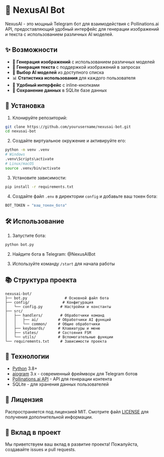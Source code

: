 # 🤖 NexusAI Bot

NexusAI - это мощный Telegram бот для взаимодействия с Pollinations.ai API, предоставляющий удобный интерфейс для генерации изображений и текста с использованием различных AI моделей.

## ✨ Возможности

- 🎨 **Генерация изображений** с использованием различных моделей
- 📝 **Генерация текста** с поддержкой изображений в запросах
- 🔄 **Выбор AI моделей** из доступного списка
- 📊 **Статистика использования** для каждого пользователя
- 🎯 **Удобный интерфейс** с inline-кнопками
- 💾 **Сохранение данных** в SQLite базе данных

## 🚀 Установка

1. Клонируйте репозиторий:
```bash
git clone https://github.com/yourusername/nexusai-bot.git
cd nexusai-bot
```

2. Создайте виртуальное окружение и активируйте его:
```bash
python -m venv .venv
# Windows
.venv\Scripts\activate
# Linux/macOS
source .venv/bin/activate
```

3. Установите зависимости:
```bash
pip install -r requirements.txt
```

4. Создайте файл `.env` в директории `config` и добавьте ваш токен бота:
```python
BOT_TOKEN = "ваш_токен_бота"
```

## 🛠 Использование

1. Запустите бота:
```bash
python bot.py
```

2. Найдите бота в Telegram: @NexusAIBot

3. Используйте команду `/start` для начала работы

## 📚 Структура проекта

```
nexusai-bot/
├── bot.py                 # Основной файл бота
├── config/               # Конфигурация
│   └── config.py        # Настройки и константы
├── src/
│   ├── handlers/        # Обработчики команд
│   │   ├── ai/         # Обработчики AI функций
│   │   └── common/     # Общие обработчики
│   ├── keyboards/      # Клавиатуры и меню
│   ├── states/         # Состояния FSM
│   └── utils/          # Вспомогательные функции
└── requirements.txt     # Зависимости проекта
```

## 🔧 Технологии

- [Python](https://www.python.org/) 3.8+
- [aiogram](https://docs.aiogram.dev/) 3.x - современный фреймворк для Telegram ботов
- [Pollinations.ai API](https://pollinations.ai/) - API для генерации контента
- SQLite - для хранения данных пользователей

## 📝 Лицензия

Распространяется под лицензией MIT. Смотрите файл [LICENSE](LICENSE) для получения дополнительной информации.

## 🤝 Вклад в проект

Мы приветствуем ваш вклад в развитие проекта! Пожалуйста, создавайте issues и pull requests. 